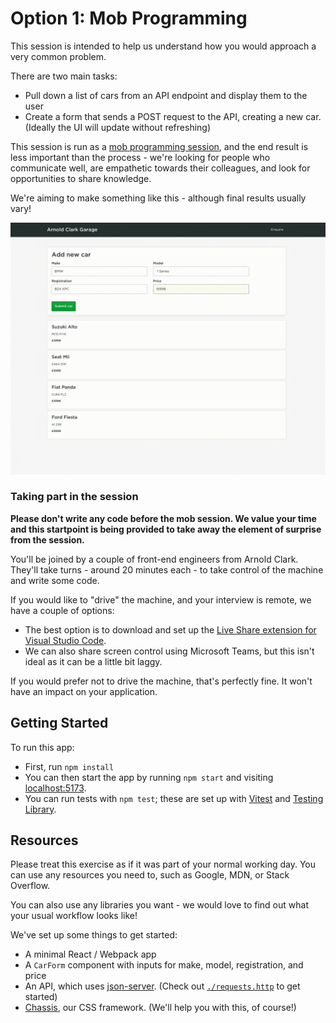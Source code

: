 # Option 1: Mob Programming

This session is intended to help us understand how you would approach a very common problem.

There are two main tasks:

- Pull down a list of cars from an API endpoint and display them to the user
- Create a form that sends a POST request to the API, creating a new car. (Ideally the UI will update without refreshing)

This session is run as a [mob programming session](https://en.wikipedia.org/wiki/Mob_programming), and the end result is less important than the process - we're looking for people who communicate well, are empathetic towards their colleagues, and look for opportunities to share knowledge.

We're aiming to make something like this - although final results usually vary!

![Arnold Clark Garage](/public/images/garage.gif "Arnold Clark Garage")

### Taking part in the session

**Please don't write any code before the mob session. We value your time and this startpoint is being provided to take away the element of surprise from the session.**

You'll be joined by a couple of front-end engineers from Arnold Clark. They'll take turns - around 20 minutes each - to take control of the machine and write some code.

If you would like to "drive" the machine, and your interview is remote, we have a couple of options:

- The best option is to download and set up the [Live Share extension for Visual Studio Code](https://code.visualstudio.com/learn/collaboration/live-share).
- We can also share screen control using Microsoft Teams, but this isn't ideal as it can be a little bit laggy.

If you would prefer not to drive the machine, that's perfectly fine. It won't have an impact on your application.

## Getting Started

To run this app:

- First, run `npm install`
- You can then start the app by running `npm start` and visiting [localhost:5173](http://localhost:5173).
- You can run tests with `npm test`; these are set up with [Vitest](https://vitest.dev/) and [Testing Library](https://testing-library.com/docs/react-testing-library/intro/).

## Resources

Please treat this exercise as if it was part of your normal working day. You can use any resources you need to, such as Google, MDN, or Stack Overflow.

You can also use any libraries you want - we would love to find out what your usual workflow looks like!

We've set up some things to get started:

- A minimal React / Webpack app
- A `CarForm` component with inputs for make, model, registration, and price
- An API, which uses [json-server](https://github.com/typicode/json-server). (Check out [`./requests.http`](https://github.com/arnoldclark/front-end-mob-programming/blob/main/requests.http) to get started)
- [Chassis](https://arnoldclark.github.io/chassis/), our CSS framework. (We'll help you with this, of course!)

